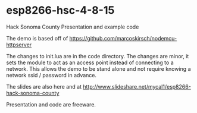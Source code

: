 # esp8266-hsc-4-8-15
Hack Sonoma County Presentation and example code

The demo is based off of https://github.com/marcoskirsch/nodemcu-httpserver

The changes to init.lua are in the code directory.  The changes are minor, it sets the module to act as an access point instead of connecting to a network.   This allows the demo to be stand alone and not require knowing a network ssid / password in advance.

The slides are also here and at http://www.slideshare.net/mycal1/esp8266-hack-sonoma-county

Presentation and code are freeware.


